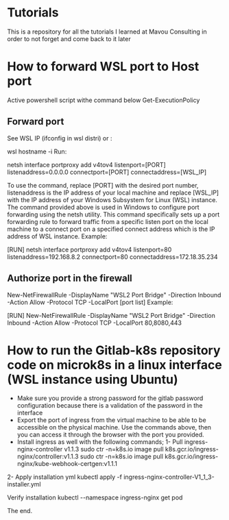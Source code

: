 # Tutorials
This is a repository for all the tutorials I learned at Mavou Consulting in order to not forget and come back to it later

# How to forward WSL port to Host port
Active powershell script withe command below
Get-ExecutionPolicy

## Forward port
See WSL IP (ifconfig in wsl distri) or :


wsl hostname -i
Run:

netsh interface portproxy add v4tov4 listenport=[PORT] listenaddress=0.0.0.0 connectport=[PORT] connectaddress=[WSL_IP]

To use the command, replace [PORT] with the desired port number, listenaddress is the IP address of your local machine and replace [WSL_IP] with the IP address of your Windows Subsystem for Linux (WSL) instance.
The command provided above is used in Windows to configure port forwarding using the netsh utility. This command specifically sets up a port forwarding rule to forward traffic from a specific listen port on the local machine to a connect port on a specified connect address which is the IP address of WSL instance.
Example:

[RUN] netsh interface portproxy add v4tov4 listenport=80 listenaddress=192.168.8.2 connectport=80 connectaddress=172.18.35.234

## Authorize port in the firewall
New-NetFirewallRule -DisplayName "WSL2 Port Bridge" -Direction Inbound -Action Allow -Protocol TCP -LocalPort [port list]
Example:

[RUN] New-NetFirewallRule -DisplayName "WSL2 Port Bridge" -Direction Inbound -Action Allow -Protocol TCP -LocalPort 80,8080,443

# How to run the Gitlab-k8s repository code on microk8s in a linux interface (WSL instance using Ubuntu)
- Make sure you provide a strong password for the gitlab password configuration because there is a validation of the password in the interface
- Export the port of ingress from the virtual machine to be able to be accessible on the physical machine. Use the commands above, then you can access it through the browser with the port you provided.
- Install ingress as well with the following commands;
1- Pull ingress-nginx-controller v1.1.3
sudo ctr -n=k8s.io image pull k8s.gcr.io/ingress-nginx/controller:v1.1.3
sudo ctr -n=k8s.io image pull k8s.gcr.io/ingress-nginx/kube-webhook-certgen:v1.1.1

2- Apply installation yml
kubectl apply -f ingress-nginx-controller-V1_1_3-installer.yml

Verify installation
kubectl --namespace ingress-nginx get pod

The end.
